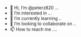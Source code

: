 - 👋 Hi, I’m @peterz820 ...
- 👀 I’m interested in ...
- 🌱 I’m currently learning ..
- 💞️ I’m looking to collaborate on ..
- 📫 How to reach me ....

<!---
peterz820/peterz820 is a ✨ special ✨ repository because its `README.md` (this file) appears on your GitHub profile.
You can click the Preview link to take a look at your changes.
--->
